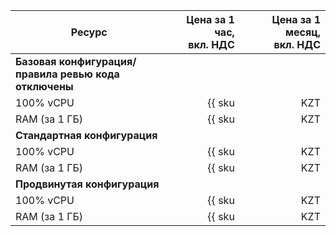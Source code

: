 | Ресурс | Цена за 1 час,<br>вкл. НДС | Цена за 1 месяц,<br>вкл. НДС |
|--------|-------:|-------:|
| **Базовая конфигурация/**</br>**правила ревью кода отключены** |
| 100% vCPU | {{ sku|KZT|gitlab.instance.free.cpu|string }} | {{ sku|KZT|gitlab.instance.free.cpu|month|string }} |
| RAM (за 1 ГБ) | {{ sku|KZT|gitlab.instance.free.ram|string }} | {{ sku|KZT|gitlab.instance.free.ram|month|string }} |
| **Стандартная конфигурация** |
| 100% vCPU | {{ sku|KZT|gitlab.instance.standard.cpu|string }} | {{ sku|KZT|gitlab.instance.standard.cpu|month|string }} |
| RAM (за 1 ГБ) | {{ sku|KZT|gitlab.instance.standard.ram|string }} | {{ sku|KZT|gitlab.instance.standard.ram|month|string }} |
| **Продвинутая конфигурация** |
| 100% vCPU | {{ sku|KZT|gitlab.instance.advanced.cpu|string }} | {{ sku|KZT|gitlab.instance.advanced.cpu|month|string }} |
| RAM (за 1 ГБ) | {{ sku|KZT|gitlab.instance.advanced.ram|string }} | {{ sku|KZT|gitlab.instance.advanced.ram|month|string }} |
